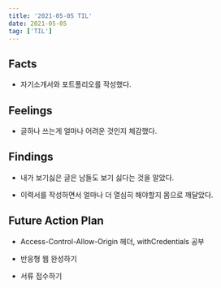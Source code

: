 ```yaml
---
title: '2021-05-05 TIL'
date: 2021-05-05
tag: ['TIL']
---
```


## Facts

- 자기소개서와 포트폴리오를 작성했다.

## Feelings

- 글하나 쓰는게 얼마나 어려운 것인지 체감했다.

## Findings

- 내가 보기싫은 글은 남들도 보기 싫다는 것을 알았다.

- 이력서를 작성하면서 얼마나 더 열심히 해야할지 몸으로 깨달았다.

## Future Action Plan

- Access-Control-Allow-Origin 헤더, withCredentials 공부

- 반응형 웹 완성하기

- 서류 접수하기
